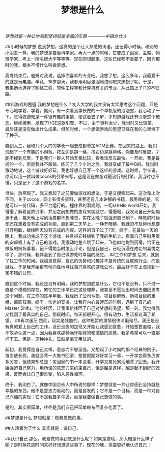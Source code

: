﻿---
layout: post
title: 梦想是什么
categories: [blog ]
tags: [生活, ]
description:  
---

*梦想就是一种让你感到坚持就是幸福的东西    ————中国合伙人*

##小时候的梦想
说到梦想，这真的是个让人熟悉的词语。还记得小时候，和别的小朋友一样，我的梦想是要当科学家。再大一点的时候，它变成了画家、主席、物理学家、考上一所名牌大学等等等。现在回想起来，这些已经都不重要了，因为那时的我，根本不懂什么叫做梦想。

高考结束后，爸妈对我说，选择你喜欢的专业吧。我想了想，这么多年，我最爱干的就是玩电脑。毕竟，18岁那天，我都用明目张胆地进网吧来庆祝了呢。于是，我果断地选择了网络工程、软件工程等和计算机有关的专业，从此踏上了IT的不归路。

##和游戏的邂逅
我的梦想是什么？初入大学的我并没有太早思考这个问题，只是专心地学着、学着。期间，有一次看到学长做的一个单机版的泡泡堂，我心动了一下，觉得做游戏是一件很有趣的事情，便试着去了解，才知道游戏还有引擎这个概念，继续搜索，发现了HGE这款引擎。不过，由于资料太少，我当时又比较菜，最后还是没有做出什么成果。但那时候，一个想做游戏的愿望已经在我的心里埋下了种子。

直到大三，我和几个大四的学长一起去成都参加ACM比赛，在回来的路上，我们玩起了一个有趣的小游戏，按左边是跳一格，按右边是跳两格，你要及时反应，才能不掉到坑里，于是我们一群人开始互相比较，看看谁反应最快。一开始，我是最搓的一个，但是我并不服输，练习了几个小时之后，我就变成了最牛B的。我当时激动地说，这个游戏好好玩，我也好想自己写一个这样的游戏。这时候，学长说，你可以用一款叫做cocos的引擎来写，这是现在做游戏最流行的引擎。我当时也不懂，只是记下了这个游戏的名字。

很快，放寒假了。我又想起了之前要做游戏的想法，于是又搜索起来。这次和上次不同，关于cocos，网上有很多资料，甚至还有几本讲解的书籍，最厉害的是，它是可以一份代码，多平台运行的。程序界的潜规则，一切从hello world开始，我慢慢了解着这款引擎，并用之前想做的游戏来实践它，慢慢地，我发现自己开始痴迷于此，每天晚上写到凌晨都不想睡觉，实在太晚了就强迫自己躺下，睡觉的时候却还在想着没有完成的功能，直到第二天早上，一睁开眼睛，我就迫不及待地想要打开电脑，继续昨天没有完成的内容。这样的日子过了7天，终于，在最后一天的晚上，我成功完成了这个游戏，并且把它移植到了我的手机上。看着自己平时用着的安卓机上有了自己的游戏，我激动地差点跳了起来，飞也似地跑到厨房，给正在做饭的妈妈看看，记不得她当时怎么评论，但是我自己，已经沉浸在成功的喜悦之中了。那时候，我体会到了自己做游戏时幸福的感觉。
##工作和梦想
后来，就到了找工作的时间。我越发觉得，自己的优势和兴趣并不是传统的互联网行业，而是游戏。于是我开始更有倾向性地寻找自己喜欢的游戏公司，最后终于在上海找到一家不错的公司。

直到这个时候，我还是没有明确，我的梦想到底是什么，它也不是没有，只不过一直是个模糊的存在，繁忙的工作早已把这些埋葬，我甚至不愿抽出时间去细细思考这个问题。在工作的这半年里，我经历了公司亏损、项目组解散、新项目组的重组、离职狂潮。终于，命运的安排，让我在内心最迷茫的时刻，遇到了自己的Master Shifu，他的经历，让我重新找回了自己对梦想的渴望，那一刻，我觉得我又找回了最真实的自己。那段时间，每天都很开心，很有动力，生活都充满了希望。
##再次迷茫
然而，现实是残酷的。这种短暂的激情很快消磨殆尽，我还是没有真的爱上自己的工作，没日没夜的加班又开始让我感到疲惫，开始想要退缩，我不敢承认这一点，因为我喜欢那种满怀期待的和激情的感觉，我多希望可以一直那样下去。但是，这种挣扎，显然是毫无用处的。

起初，我觉得是自己太懒，意志力不够坚强。又想起了小时候的那个经典的例子，每当放长假，我就会背一大堆书回家，想要假期好好学习一番，一开学变得多厉害多厉害，但结果却总是：带回家的书一本没看，开学又累死累活地背了回去。我开始强迫自己努力，用所谓的意志力来约束自己，但是越是这样，越是起不到好的效果，反而会让自己很难受，陷入恶性循环。

终于，我明白了。就像中国合伙人中所说的那样：梦想就是一种让你感到坚持就是幸福的东西。他不是意志力驱动的，而是自发的；它不是一个目标，而是一种对自己兴趣的实现；它不是我要多牛逼，而是我要做自己想做的事。

是的，其实很简单，往往是我们自己把简单的东西复杂化罢了。

##梦想是什么
梦想就是：做我爱做的事。

##人活着为了什么
其实就是：做自己。

##认识自己
那么，我爱做的事到底是什么呢？如果是游戏，那大概是什么样子呢？是时候花些时间来好好想想这些事了，现在的我，需要更好地认识自己！